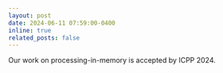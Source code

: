 ```yaml
---
layout: post
date: 2024-06-11 07:59:00-0400
inline: true
related_posts: false
---
```


Our work on processing-in-memory is accepted by ICPP 2024.